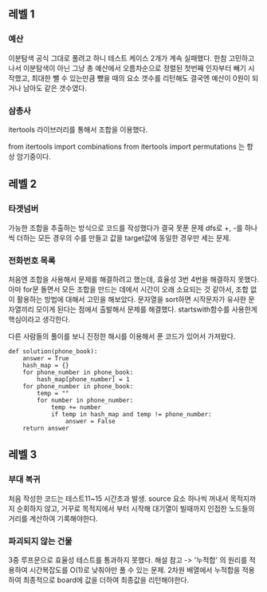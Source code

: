 ## 레벨 1
### 예산
이분탐색 공식 그대로 풀려고 하니 테스트 케이스 2개가 계속 실패했다.
한참 고민하고 나서 이분탐색이 아닌 그냥 총 예산에서 오름차순으로 정렬된 첫번째 인자부터 빼기 시작했고, 최대한 뺄 수 있는만큼 뺐을 때의 요소 갯수를 리턴해도
결국엔 예산이 0원이 되거나 남아도 같은 갯수였다.

### 삼총사
itertools 라이브러리를 통해서 조합을 이용했다.

from itertools import combinations
from itertools import permutations
는 항상 암기중이다.


## 레벨 2
### 타겟넘버
가능한 조합을 추출하는 방식으로 코드를 작성했다가 결국 못푼 문제
dfs로 +, -를 하나씩 더하는 모든 경우의 수를 만들고 값을 target값에 동일한 경우만 세는 문제.


### 전화번호 목록
처음엔 조합을 사용해서 문제를 해결하려고 했는데, 효율성 3번 4번을 해결하지 못했다.
아마 for문 돌면서 모든 조합을 만드는 데에서 시간이 오래 소요되는 것 같아서, 조합 없이 활용하는 방법에 대해서 고민을 해보았다.
문자열을 sort하면 시작문자가 유사한 문자열끼리 모이게 된다는 점에서 출발해서 문제를 해결했다.
startswith함수를 사용한게 핵심이라고 생각한다.

다른 사람들의 풀이를 보니 진정한 해시를 이용해서 푼 코드가 있어서 가져왔다.
```
def solution(phone_book):
    answer = True
    hash_map = {}
    for phone_number in phone_book:
        hash_map[phone_number] = 1
    for phone_number in phone_book:
        temp = ""
        for number in phone_number:
            temp += number
            if temp in hash_map and temp != phone_number:
                answer = False
    return answer
```

## 레벨 3
### 부대 복귀
처음 작성한 코드는 테스트11~15 시간초과 발생.
source 요소 하나씩 꺼내서 목적지까지 순회하지 않고, 거꾸로 목적지에서 부터 시작해 대기열이 빌때까지 인접한 노드들의 거리를 계산하여 기록해야한다.

### 파괴되지 않는 건물
3중 루프문으로 효율성 테스트를 통과하지 못했다. 
해설 참고 -> '누적합' 의 원리를 적용하여 시간복잡도를 O(1)로 낮춰야만 풀 수 있는 문제. 2차원 배열에서 누적합을 적용하여 최종적으로 board에 값을 더하여 최종값을 리턴해야한다.